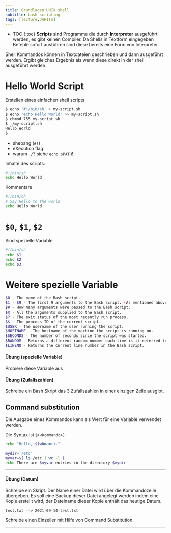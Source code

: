 ```yaml
---
title: Grundlagen UNIX shell
subtitle: bash scripting
tags: [lecture,3AHITS]
---
```


* TOC
{:toc}
**Scripts** sind Programme die durch **Interpreter** ausgeführt werden, es gibt keinen Compiler. Da Shells in Textform eingegeben Befehle sofort ausführen sind diese bereits eine Form von Interpreter.

Shell Kommandos können in Textdateien geschrieben und dann ausgeführt werden. Ergibt gleiches Ergebnis als wenn diese direkt in der shell ausgeführt werden.



# Hello World Script


Erstellen eines einfachen shell scripts

```bash
$ echo '#!/bin/sh' > my-script.sh
$ echo 'echo Hello World' >> my-script.sh
$ chmod 755 my-script.sh
$ ./my-script.sh
Hello World
$ 
```


- shebang (`#!`)
- eXecution flag
- warum `./`? siehe `echo $PATH`!

Inhalte des scripts:

```bash
#!/bin/sh
echo Hello World
```

Kommentare

```bash
#!/bin/sh
# Say Hello to the world
echo Hello World
```



# `$0`, `$1`, `$2` 

Sind spezielle Variable

```sh
#!/bin/sh
echo $1
echo $2
echo $3
```



# Weitere spezielle Variable

```sh
$0 - The name of the Bash script.
$1 - $9 - The first 9 arguments to the Bash script. (As mentioned above.)
$# - How many arguments were passed to the Bash script.
$@ - All the arguments supplied to the Bash script.
$? - The exit status of the most recently run process.
$$ - The process ID of the current script.
$USER - The username of the user running the script.
$HOSTNAME - The hostname of the machine the script is running on.
$SECONDS - The number of seconds since the script was started.
$RANDOM - Returns a different random number each time is it referred to.
$LINENO - Returns the current line number in the Bash script.
```

#### Übung (spezielle Variable)

Probiere diese Variable aus



#### Übung (Zufallszahlen)

Schreibe ein Bash Skript das 3 Zufallszahlen in einer einzigen Zeile ausgibt.



## Command substitution

Die Ausgabe eines Kommandos kann als Wert für eine Variable verwendet werden.

Die Syntax ist `$(<Kommando>)`

```bash
echo "Hello, $(whoami)."
```

```bash
mydir='/etc'
myvar=$( ls /etc | wc -l )
echo There are $myvar entries in the directory $mydir
```

---

#### Übung (Datum)

Schreibe ein Skript. Der Name einer Datei wird über die Kommandozeile übergeben. Es soll eine Backup dieser Datei angelegt werden indem eine Kopie erstellt wird, der Dateiname dieser Kopie enthält das heutige Datum.

```
test.txt --> 2021-09-14-test.txt
```

Schreibe einen Einzeiler mit Hilfe von Command Substitution.

---






